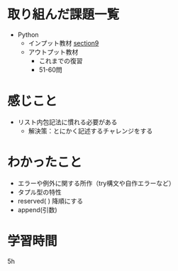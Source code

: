 # 取り組んだ課題一覧
- Python
    - インプット教材 [section9](https://www.udemy.com/course/python-ai/learn/lecture/26810470#content)
    - アウトプット教材
        - これまでの復習
        - 51-60問

# 感じこと
- リスト内包記法に慣れる必要がある
    - 解決策：とにかく記述するチャレンジをする

# わかったこと
- エラーや例外に関する所作（try構文や自作エラーなど）
- タプル型の特性
- reserved( ) 降順にする
- append(引数)

# 学習時間
 5h